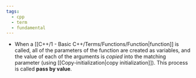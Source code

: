 ```yaml
---
tags:
  - cpp
  - term
  - fundamental
---
```


- When a [[C++/1 - Basic C++/Terms/Functions/Function|function]] is called, all of the parameters of the function are created as variables, and the value of each of the arguments is _copied_ into the matching parameter (using [[Copy-initialization|copy initialization]]). This process is called **pass by value**.